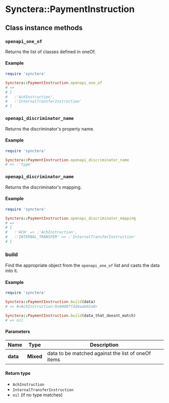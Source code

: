 # Synctera::PaymentInstruction

## Class instance methods

### `openapi_one_of`

Returns the list of classes defined in oneOf.

#### Example

```ruby
require 'synctera'

Synctera::PaymentInstruction.openapi_one_of
# =>
# [
#   :'AchInstruction',
#   :'InternalTransferInstruction'
# ]
```

### `openapi_discriminator_name`

Returns the discriminator's property name.

#### Example

```ruby
require 'synctera'

Synctera::PaymentInstruction.openapi_discriminator_name
# => :'type'
```

### `openapi_discriminator_name`

Returns the discriminator's mapping.

#### Example

```ruby
require 'synctera'

Synctera::PaymentInstruction.openapi_discriminator_mapping
# =>
# {
#   :'ACH' => :'AchInstruction',
#   :'INTERNAL_TRANSFER' => :'InternalTransferInstruction'
# }
```

### build

Find the appropriate object from the `openapi_one_of` list and casts the data into it.

#### Example

```ruby
require 'synctera'

Synctera::PaymentInstruction.build(data)
# => #<AchInstruction:0x00007fdd4aab02a0>

Synctera::PaymentInstruction.build(data_that_doesnt_match)
# => nil
```

#### Parameters

| Name | Type | Description |
| ---- | ---- | ----------- |
| **data** | **Mixed** | data to be matched against the list of oneOf items |

#### Return type

- `AchInstruction`
- `InternalTransferInstruction`
- `nil` (if no type matches)

